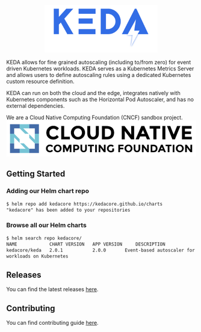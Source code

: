 <p align="center"><img src="https://raw.githubusercontent.com/kedacore/keda/main/images/keda-logo-transparent.png" width="300"/></p>
KEDA allows for fine grained autoscaling (including to/from zero) for event driven Kubernetes workloads. KEDA serves as a Kubernetes Metrics Server and allows users to define autoscaling rules using a dedicated Kubernetes custom resource definition.

KEDA can run on both the cloud and the edge, integrates natively with Kubernetes components such as the Horizontal Pod Autoscaler, and has no external dependencies.

We are a Cloud Native Computing Foundation (CNCF) sandbox project.
![CNCF Logo](https://raw.githubusercontent.com/kedacore/keda/main/images/logo-cncf.svg)

## Getting Started
### Adding our Helm chart repo

```console
$ helm repo add kedacore https://kedacore.github.io/charts
"kedacore" has been added to your repositories
```

### Browse all our Helm charts
```
$ helm search repo kedacore/
NAME            CHART VERSION   APP VERSION     DESCRIPTION
kedacore/keda	2.0.1        	2.0.0      	Event-based autoscaler for workloads on Kubernetes
```

## Releases

You can find the latest releases [here](https://github.com/kedacore/charts/releases).

## Contributing

You can find contributing guide [here](./CONTRIBUTING.md).
